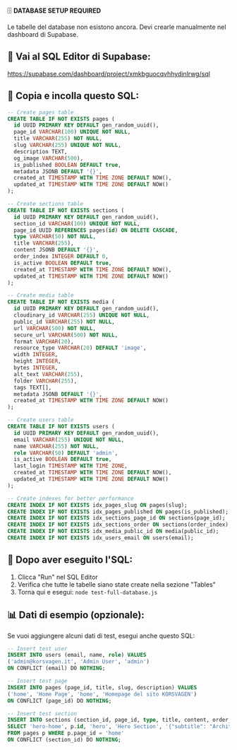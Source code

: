 🗄️ **DATABASE SETUP REQUIRED**

Le tabelle del database non esistono ancora. Devi crearle manualmente nel dashboard di Supabase.

## 🔗 Vai al SQL Editor di Supabase:
https://supabase.com/dashboard/project/xmkbguocqvhhydinlrwg/sql

## 📝 Copia e incolla questo SQL:

```sql
-- Create pages table
CREATE TABLE IF NOT EXISTS pages (
  id UUID PRIMARY KEY DEFAULT gen_random_uuid(),
  page_id VARCHAR(100) UNIQUE NOT NULL,
  title VARCHAR(255) NOT NULL,
  slug VARCHAR(255) UNIQUE NOT NULL,
  description TEXT,
  og_image VARCHAR(500),
  is_published BOOLEAN DEFAULT true,
  metadata JSONB DEFAULT '{}',
  created_at TIMESTAMP WITH TIME ZONE DEFAULT NOW(),
  updated_at TIMESTAMP WITH TIME ZONE DEFAULT NOW()
);

-- Create sections table
CREATE TABLE IF NOT EXISTS sections (
  id UUID PRIMARY KEY DEFAULT gen_random_uuid(),
  section_id VARCHAR(100) UNIQUE NOT NULL,
  page_id UUID REFERENCES pages(id) ON DELETE CASCADE,
  type VARCHAR(50) NOT NULL,
  title VARCHAR(255),
  content JSONB DEFAULT '{}',
  order_index INTEGER DEFAULT 0,
  is_active BOOLEAN DEFAULT true,
  created_at TIMESTAMP WITH TIME ZONE DEFAULT NOW(),
  updated_at TIMESTAMP WITH TIME ZONE DEFAULT NOW()
);

-- Create media table
CREATE TABLE IF NOT EXISTS media (
  id UUID PRIMARY KEY DEFAULT gen_random_uuid(),
  cloudinary_id VARCHAR(255) UNIQUE NOT NULL,
  public_id VARCHAR(255) NOT NULL,
  url VARCHAR(500) NOT NULL,
  secure_url VARCHAR(500) NOT NULL,
  format VARCHAR(20),
  resource_type VARCHAR(20) DEFAULT 'image',
  width INTEGER,
  height INTEGER,
  bytes INTEGER,
  alt_text VARCHAR(255),
  folder VARCHAR(255),
  tags TEXT[],
  metadata JSONB DEFAULT '{}',
  created_at TIMESTAMP WITH TIME ZONE DEFAULT NOW()
);

-- Create users table
CREATE TABLE IF NOT EXISTS users (
  id UUID PRIMARY KEY DEFAULT gen_random_uuid(),
  email VARCHAR(255) UNIQUE NOT NULL,
  name VARCHAR(255) NOT NULL,
  role VARCHAR(50) DEFAULT 'admin',
  is_active BOOLEAN DEFAULT true,
  last_login TIMESTAMP WITH TIME ZONE,
  created_at TIMESTAMP WITH TIME ZONE DEFAULT NOW(),
  updated_at TIMESTAMP WITH TIME ZONE DEFAULT NOW()
);

-- Create indexes for better performance
CREATE INDEX IF NOT EXISTS idx_pages_slug ON pages(slug);
CREATE INDEX IF NOT EXISTS idx_pages_published ON pages(is_published);
CREATE INDEX IF NOT EXISTS idx_sections_page_id ON sections(page_id);
CREATE INDEX IF NOT EXISTS idx_sections_order ON sections(order_index);
CREATE INDEX IF NOT EXISTS idx_media_public_id ON media(public_id);
CREATE INDEX IF NOT EXISTS idx_users_email ON users(email);
```

## 🚀 Dopo aver eseguito l'SQL:

1. Clicca "Run" nel SQL Editor
2. Verifica che tutte le tabelle siano state create nella sezione "Tables"
3. Torna qui e esegui: `node test-full-database.js`

## 📊 Dati di esempio (opzionale):

Se vuoi aggiungere alcuni dati di test, esegui anche questo SQL:

```sql
-- Insert test user
INSERT INTO users (email, name, role) VALUES 
('admin@korsvagen.it', 'Admin User', 'admin')
ON CONFLICT (email) DO NOTHING;

-- Insert test page
INSERT INTO pages (page_id, title, slug, description) VALUES 
('home', 'Home Page', 'home', 'Homepage del sito KORSVAGEN')
ON CONFLICT (page_id) DO NOTHING;

-- Insert test section
INSERT INTO sections (section_id, page_id, type, title, content, order_index) 
SELECT 'hero-home', p.id, 'hero', 'Hero Section', '{"subtitle": "Architettura e Design"}', 1
FROM pages p WHERE p.page_id = 'home'
ON CONFLICT (section_id) DO NOTHING;
```
